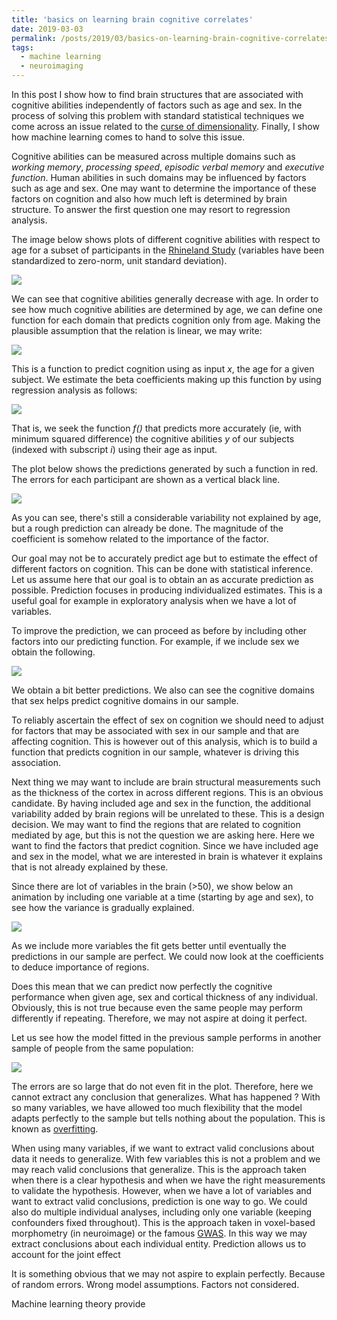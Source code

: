 ```yaml
---
title: 'basics on learning brain cognitive correlates'
date: 2019-03-03
permalink: /posts/2019/03/basics-on-learning-brain-cognitive-correlates/
tags:
  - machine learning
  - neuroimaging
---
```


In this post I show how to find brain structures that are associated with cognitive abilities independently of factors such as age and sex.
In the process of solving this problem with standard statistical techniques we come across an issue related to the [curse of dimensionality](https://en.wikipedia.org/wiki/Curse_of_dimensionality).
Finally, I show how machine learning comes to hand to solve this issue.

Cognitive abilities can be measured across multiple domains such as _working memory_, _processing speed_, _episodic verbal memory_ and _executive function_.
Human abilities in such domains may be influenced by factors such as age and sex.
One may want to determine the importance of these factors on cognition and also how much left is determined by brain structure.
To answer the first question one may resort to regression analysis.

The image below shows plots of different cognitive abilities with respect to age for a subset of participants in the [Rhineland Study](https://www.rheinland-studie.de/) (variables have been standardized to zero-norm, unit standard deviation).

![](/images/blog/2019-03-03-basics-on-learning-brain-cognitive-correlates/plot_cog_age.png)

We can see that cognitive abilities generally decrease with age.
In order to see how much cognitive abilities are determined by age, we can define one function for each domain that predicts cognition only from age.
Making the plausible assumption that the relation is linear, we may write:

![](/images/blog/2019-03-03-basics-on-learning-brain-cognitive-correlates/fn_cog_age.png)

This is a function to predict cognition using as input _x_, the age for a given subject.
We estimate the beta coefficients making up this function by using regression analysis as follows:

![](/images/blog/2019-03-03-basics-on-learning-brain-cognitive-correlates/fn_opt.png)

That is, we seek the function _f()_ that predicts more accurately (ie, with minimum squared difference) the cognitive abilities _y_ of our subjects (indexed with subscript _i_) using their age as input.

The plot below shows the predictions generated by such a function in red.
The errors for each participant are shown as a vertical black line.

![](/images/blog/2019-03-03-basics-on-learning-brain-cognitive-correlates/plot_cog_age_pred1.png)

As you can see, there's still a considerable variability not explained by age, but a rough prediction can already be done.
The magnitude of the coefficient is somehow related to the importance of the factor.

Our goal may not be to accurately predict age but to estimate the effect of different factors on cognition.
This can be done with statistical inference.
Let us assume here that our goal is to obtain an as accurate prediction as possible.
Prediction focuses in producing individualized estimates.
This is a useful goal for example in exploratory analysis when we have a lot of variables.

To improve the prediction, we can proceed as before by including other factors into our predicting function.
For example, if we include sex we obtain the following.

![](/images/blog/2019-03-03-basics-on-learning-brain-cognitive-correlates/plot_cog_age_pred2.png)

We obtain a bit better predictions.
We also can see the cognitive domains that sex helps predict cognitive domains in our sample.

To reliably ascertain the effect of sex on cognition we should need to adjust for factors that may be associated with sex in our sample and that are affecting cognition.
This is however out of this analysis, which is to build a function that predicts cognition in our sample, whatever is driving this association.

Next thing we may want to include are brain structural measurements such as the thickness of the cortex in across different regions.
This is an obvious candidate.
By having included age and sex in the function, the additional variability added by brain regions will be unrelated to these.
This is a design decision.
We may want to find the regions that are related to cognition mediated by age, but this is not the question we are asking here.
Here we want to find the factors that predict cognition.
Since we have included age and sex in the model, what we are interested in brain is whatever it explains that is not already explained by these.

Since there are lot of variables in the brain (>50), we show below an animation by including one variable at a time (starting by age and sex), to see how the variance is gradually explained.

![](/images/blog/2019-03-03-basics-on-learning-brain-cognitive-correlates/anim.png)

As we include more variables the fit gets better until eventually the predictions in our sample are perfect.
We could now look at the coefficients to deduce importance of regions.

Does this mean that we can predict now perfectly the cognitive performance when given age, sex and cortical thickness of any individual.
Obviously, this is not true because even the same people may perform differently if repeating.
Therefore, we may not aspire at doing it perfect.

Let us see how the model fitted in the previous sample performs in another sample of people from the same population:

![](/images/blog/2019-03-03-basics-on-learning-brain-cognitive-correlates/plot_oos.png)

The errors are so large that do not even fit in the plot.
Therefore, here we cannot extract any conclusion that generalizes.
What has happened ?
With so many variables, we have allowed too much flexibility that the model adapts perfectly to the sample but tells nothing about the population.
This is known as [overfitting](https://en.wikipedia.org/wiki/Overfitting).

When using many variables, if we want to extract valid conclusions about data it needs to generalize.
With few variables this is not a problem and we may reach valid conclusions that generalize.
This is the approach taken when there is a clear hypothesis and when we have the right measurements to validate the hypothesis.
However, when we have a lot of variables and want to extract valid conclusions, prediction is one way to go.
We could also do multiple individual analyses, including only one variable (keeping confounders fixed throughout).
This is the approach taken in voxel-based morphometry (in neuroimage) or the famous [GWAS](https://en.wikipedia.org/wiki/Genome-wide_association_study).
In this way we may extract conclusions about each individual entity.
Prediction allows us to account for the joint effect

It is something obvious that we may not aspire to explain perfectly.
Because of random errors. 
Wrong model assumptions.
Factors not considered.

Machine learning theory provide 

